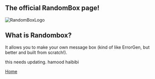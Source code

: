 ## The official RandomBox page!

![RandomBoxLogo](https://user-images.githubusercontent.com/105518107/170010934-54f73b94-9eed-4575-80bb-dd87e6551fe3.png)

## What is Randombox?

It allows you to make your own message box (kind of like ErrorGen, but better and built from scratch!).


this needs updating. hamood haibibi

<a href="/">Home
